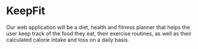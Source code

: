 # KeepFit
Our web application will be a diet, health and fitness planner that helps the user keep track of the food they eat, their exercise routines, as well as their calculated calorie intake and loss on a daily basis. 
